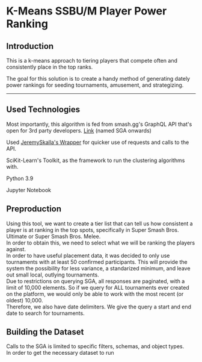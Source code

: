 # K-Means SSBU/M Player Power Ranking

## Introduction

This is a k-means approach to tiering players that compete often and consistently place in the top ranks.

The goal for this solution is to create a handy method of generating dately power rankings for seeding tournaments, amusement, and strategizing.

---

## Used Technologies

Most importantly, this algorithm is fed from smash.gg's GraphQL API that's open for 3rd party developers. [Link](https://developer.smash.gg/docs/intro/) (named SGA onwards)

Used [JeremySkalla's Wrapper](https://github.com/JeremySkalla/pysmashgg) for quicker use of requests and calls to the API.

SciKit-Learn's Toolkit, as the framework to run the clustering algorithms with.

Python 3.9

Jupyter Notebook

## Preproduction

Using this tool, we want to create a tier list that can tell us how consistent a player is at ranking in the top spots, specifically in Super Smash Bros. Ultimate or Super Smash Bros. Melee.  
In order to obtain this, we need to select what we will be ranking the players against.  
In order to have useful placement data, it was decided to only use tournaments with at least 50 confirmed participants. This will provide the system the possibility for less variance, a standarized minimum, and leave out small local, outlying tournaments.  
Due to restrictions on querying SGA, all responses are paginated, with a limit of 10,000 elements. So if we query for ALL tournaments ever created on the platform, we would only be able to work with the most recent (or oldest) 10,000.  
Therefore, we also have date delimiters. We give the query a start and end date to search for tournaments.  

## Building the Dataset

Calls to the SGA is limited to specific filters, schemas, and object types.  
In order to get the necessary dataset to run 